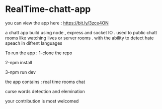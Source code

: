 # RealTime-chatt-app

you can view the app here : https://bit.ly/3zce4ON

a chatt app build using node , express and socket IO . 
used to public chatt rooms like watching lives or server rooms . with the ability to detect hate speach in difrent languages


To run the app : 
1-clone the repo

2-npm install

3-npm run dev


the app contains : 
real time rooms chat

curse words detection and elemination

your contribution is most welcomed


